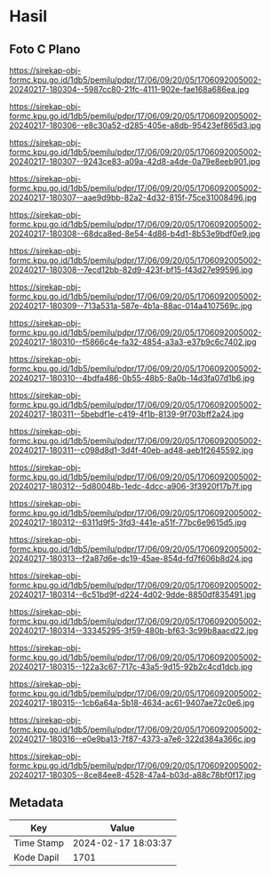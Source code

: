 # Hasil

## Foto C Plano

https://sirekap-obj-formc.kpu.go.id/1db5/pemilu/pdpr/17/06/09/20/05/1706092005002-20240217-180304--5987cc80-21fc-4111-902e-fae168a686ea.jpg

https://sirekap-obj-formc.kpu.go.id/1db5/pemilu/pdpr/17/06/09/20/05/1706092005002-20240217-180306--e8c30a52-d285-405e-a8db-95423ef865d3.jpg

https://sirekap-obj-formc.kpu.go.id/1db5/pemilu/pdpr/17/06/09/20/05/1706092005002-20240217-180307--9243ce83-a09a-42d8-a4de-0a79e8eeb901.jpg

https://sirekap-obj-formc.kpu.go.id/1db5/pemilu/pdpr/17/06/09/20/05/1706092005002-20240217-180307--aae9d9bb-82a2-4d32-815f-75ce31008496.jpg

https://sirekap-obj-formc.kpu.go.id/1db5/pemilu/pdpr/17/06/09/20/05/1706092005002-20240217-180308--68dca8ed-8e54-4d86-b4d1-8b53e9bdf0e9.jpg

https://sirekap-obj-formc.kpu.go.id/1db5/pemilu/pdpr/17/06/09/20/05/1706092005002-20240217-180308--7ecd12bb-82d9-423f-bf15-f43d27e99596.jpg

https://sirekap-obj-formc.kpu.go.id/1db5/pemilu/pdpr/17/06/09/20/05/1706092005002-20240217-180309--713a531a-587e-4b1a-88ac-014a4107569c.jpg

https://sirekap-obj-formc.kpu.go.id/1db5/pemilu/pdpr/17/06/09/20/05/1706092005002-20240217-180310--f5866c4e-fa32-4854-a3a3-e37b9c6c7402.jpg

https://sirekap-obj-formc.kpu.go.id/1db5/pemilu/pdpr/17/06/09/20/05/1706092005002-20240217-180310--4bdfa486-0b55-48b5-8a0b-14d3fa07d1b6.jpg

https://sirekap-obj-formc.kpu.go.id/1db5/pemilu/pdpr/17/06/09/20/05/1706092005002-20240217-180311--5bebdf1e-c419-4f1b-8139-9f703bff2a24.jpg

https://sirekap-obj-formc.kpu.go.id/1db5/pemilu/pdpr/17/06/09/20/05/1706092005002-20240217-180311--c098d8d1-3d4f-40eb-ad48-aeb1f2645592.jpg

https://sirekap-obj-formc.kpu.go.id/1db5/pemilu/pdpr/17/06/09/20/05/1706092005002-20240217-180312--5d80048b-1edc-4dcc-a906-3f3920f17b7f.jpg

https://sirekap-obj-formc.kpu.go.id/1db5/pemilu/pdpr/17/06/09/20/05/1706092005002-20240217-180312--6311d9f5-3fd3-441e-a51f-77bc6e9615d5.jpg

https://sirekap-obj-formc.kpu.go.id/1db5/pemilu/pdpr/17/06/09/20/05/1706092005002-20240217-180313--f2a87d6e-dc19-45ae-854d-fd7f606b8d24.jpg

https://sirekap-obj-formc.kpu.go.id/1db5/pemilu/pdpr/17/06/09/20/05/1706092005002-20240217-180314--6c51bd9f-d224-4d02-9dde-8850df835491.jpg

https://sirekap-obj-formc.kpu.go.id/1db5/pemilu/pdpr/17/06/09/20/05/1706092005002-20240217-180314--33345295-3f59-480b-bf63-3c99b8aacd22.jpg

https://sirekap-obj-formc.kpu.go.id/1db5/pemilu/pdpr/17/06/09/20/05/1706092005002-20240217-180315--122a3c67-717c-43a5-9d15-92b2c4cd1dcb.jpg

https://sirekap-obj-formc.kpu.go.id/1db5/pemilu/pdpr/17/06/09/20/05/1706092005002-20240217-180315--1cb6a64a-5b18-4634-ac61-9407ae72c0e6.jpg

https://sirekap-obj-formc.kpu.go.id/1db5/pemilu/pdpr/17/06/09/20/05/1706092005002-20240217-180316--e0e9ba13-7f87-4373-a7e6-322d384a366c.jpg

https://sirekap-obj-formc.kpu.go.id/1db5/pemilu/pdpr/17/06/09/20/05/1706092005002-20240217-180305--8ce84ee8-4528-47a4-b03d-a88c78bf0f17.jpg


## Metadata

| Key        | Value               |
| ---------- | ------------------- |
| Time Stamp | 2024-02-17 18:03:37 |
| Kode Dapil | 1701                |




